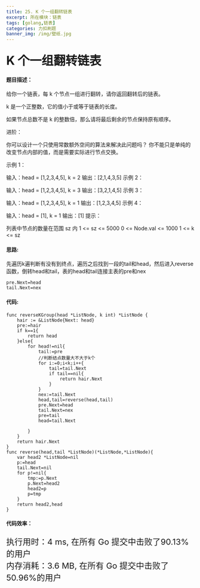 ```yaml
---
title: 25. K 个一组翻转链表
excerpt: 所在模块：链表
tags: [golang,链表]
categories: 力扣刷题
banner_img: /img/壁纸.jpg
---
```


### <font size=6px> K 个一组翻转链表</font>

#### 题目描述：

给你一个链表，每 k 个节点一组进行翻转，请你返回翻转后的链表。

k 是一个正整数，它的值小于或等于链表的长度。

如果节点总数不是 k 的整数倍，那么请将最后剩余的节点保持原有顺序。

进阶：

你可以设计一个只使用常数额外空间的算法来解决此问题吗？
你不能只是单纯的改变节点内部的值，而是需要实际进行节点交换。


示例 1：


输入：head = [1,2,3,4,5], k = 2
输出：[2,1,4,3,5]
示例 2：


输入：head = [1,2,3,4,5], k = 3
输出：[3,2,1,4,5]
示例 3：

输入：head = [1,2,3,4,5], k = 1
输出：[1,2,3,4,5]
示例 4：

输入：head = [1], k = 1
输出：[1]
提示：

列表中节点的数量在范围 sz 内
1 <= sz <= 5000
0 <= Node.val <= 1000
1 <= k <= sz

#### 思路:

先遍历k遍判断有没有到终点，遍历之后找到一段的tail和head，然后进入reverse函数，倒转head和tail，表的head和tail连接主表的pre和nex

```
pre.Next=head
tail.Next=nex
```

#### 代码:

```golang
func reverseKGroup(head *ListNode, k int) *ListNode {
    hair := &ListNode{Next: head}
    pre:=hair
    if k==1{
        return head
    }else{
        for head!=nil{
            tail:=pre
            //判断结点数量大不大于k个
            for i:=0;i<k;i++{
                tail=tail.Next
                if tail==nil{
                    return hair.Next
                }
            }
            nex:=tail.Next
            head,tail=reverse(head,tail)
            pre.Next=head
            tail.Next=nex
            pre=tail
            head=tail.Next
            
        }
    }
    return hair.Next
}
func reverse(head,tail *ListNode)(*ListNode,*ListNode){
    var head2 *ListNode=nil
    p:=head
    tail.Next=nil
    for p!=nil{
        tmp:=p.Next
        p.Next=head2
        head2=p
        p=tmp
    }
    return head2,head
}
```

#### 代码效率：

<p class="note note-primary"; style="font-size:22px">
   执行用时：4 ms, 在所有 Go 提交中击败了90.13%的用户<br>
   内存消耗：3.6 MB, 在所有 Go 提交中击败了50.96%的用户
</p>


